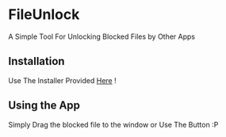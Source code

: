 # FileUnlock
A Simple Tool For Unlocking Blocked Files by Other Apps

## Installation
Use The Installer Provided [Here](https://github.com/parsagachkardev/FileUnlock/tree/master/FileUnlock/publish) !

## Using the App
Simply Drag the blocked file to the window or Use The Button :P
